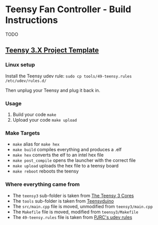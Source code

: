 # Teensy Fan Controller - Build Instructions

TODO


## [Teensy 3.X Project Template](https://github.com/apmorton/teensy-template)

### Linux setup

Install the Teensy udev rule: `sudo cp tools/49-teensy.rules /etc/udev/rules.d/`

Then unplug your Teensy and plug it back in.


### Usage

1. Build your code ```make```
1. Upload your code ```make upload```


### Make Targets

- `make` alias for `make hex`
- `make build` compiles everything and produces a .elf
- `make hex` converts the elf to an intel hex file
- `make post_compile` opens the launcher with the correct file
- `make upload` uploads the hex file to a teensy board
- `make reboot` reboots the teensy


### Where everything came from

- The `teensy3` sub-folder is taken from [The Teensy 3 Cores](https://github.com/PaulStoffregen/cores/tree/master/teensy3)
- The `tools` sub-folder is taken from [Teensyduino](http://www.pjrc.com/teensy/td_download.html)
- The `src/main.cpp` file is moved, unmodified from `teensy3/main.cpp`
- The `Makefile` file is moved, modified from `teensy3/Makefile`
- The `49-teensy.rules` file is taken from [PJRC's udev rules](http://www.pjrc.com/teensy/49-teensy.rules)
